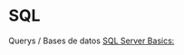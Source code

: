 # SQL
Querys /  Bases de datos
[SQL Server Basics:](https://www.sqlservertutorial.net/sql-server-basics/)  
